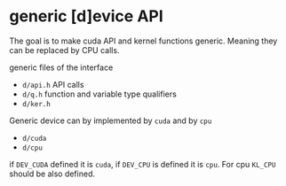 # generic [d]evice API

The goal is to make cuda API and kernel functions generic. Meaning
they can be replaced by CPU calls.

generic files of the interface
* `d/api.h` API calls
* `d/q.h` function and variable type qualifiers
* `d/ker.h`

Generic device can by implemented by `cuda` and by `cpu`
* `d/cuda`
* `d/cpu`

if `DEV_CUDA` defined it is `cuda`, if `DEV_CPU` is defined it is
`cpu`. For cpu `KL_CPU` should be also defined.
